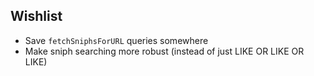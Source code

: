 
Wishlist
--------

* Save `fetchSniphsForURL` queries somewhere
* Make sniph searching more robust (instead of just LIKE OR LIKE OR LIKE)